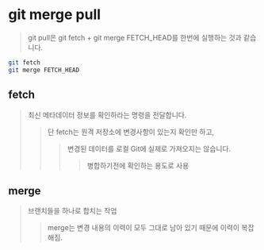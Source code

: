 # git merge pull

> git pull은 git fetch + git merge FETCH_HEAD를 한번에 실행하는 것과 같습니다.

```sh
git fetch
git merge FETCH_HEAD
```

## fetch

> 최신 메타데이터 정보를 확인하라는 명령을 전달합니다.
>
> > 단 fetch는 원격 저장소에 변경사항이 있는지 확인만 하고,
> >
> > > 변경된 데이터를 로컬 Git에 실제로 가져오지는 않습니다.
> > >
> > > > 병합하기전에 확인하는 용도로 사용

## merge

> 브랜치들을 하나로 합치는 작업
>
> > merge는 변경 내용의 이력이 모두 그대로 남아 있기 때문에 이력이 복잡해짐.
